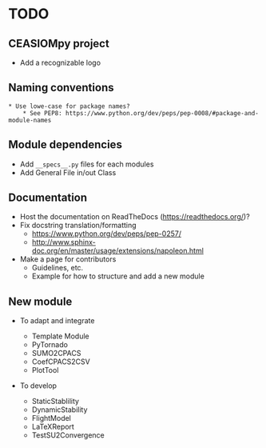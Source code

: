 # TODO

## CEASIOMpy project

* Add a recognizable logo

## Naming conventions
    * Use lowe-case for package names?
        * See PEP8: https://www.python.org/dev/peps/pep-0008/#package-and-module-names

## Module dependencies

* Add `__specs__.py` files for each modules
* Add General File in/out Class

## Documentation

* Host the documentation on ReadTheDocs (https://readthedocs.org/)?
* Fix docstring translation/formatting
    * https://www.python.org/dev/peps/pep-0257/
    * http://www.sphinx-doc.org/en/master/usage/extensions/napoleon.html
* Make a page for contributors
    * Guidelines, etc.
    * Example for how to structure and add a new module


## New module

* To adapt and integrate
    * Template Module
    * PyTornado
    * SUMO2CPACS
    * CoefCPACS2CSV
    * PlotTool


* To develop
    * StaticStablility
    * DynamicStability
    * FlightModel
    * LaTeXReport
    * TestSU2Convergence
